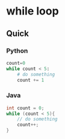 # while loop

## Quick
### Python
```python 
count=0
while count < 5:
    # do something
    count += 1
```
### Java
```java
int count = 0;
while (count < 5){
    // do something
    count++;
}
```

```

